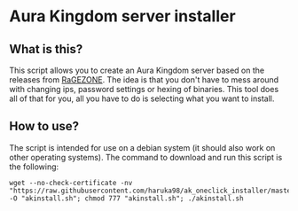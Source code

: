 # Aura Kingdom server installer

## What is this?
This script allows you to create an Aura Kingdom server based on the releases from [RaGEZONE](http://forum.ragezone.com/f935/). The idea is that you don't have to mess around with changing ips, password settings or hexing of binaries. This tool does all of that for you, all you have to do is selecting what you want to install.

## How to use?
The script is intended for use on a debian system (it should also work on other operating systems). The command to download and run this script is the following:
```shell
wget --no-check-certificate -nv "https://raw.githubusercontent.com/haruka98/ak_oneclick_installer/master/akinstall.sh" -O "akinstall.sh"; chmod 777 "akinstall.sh"; ./akinstall.sh
```
